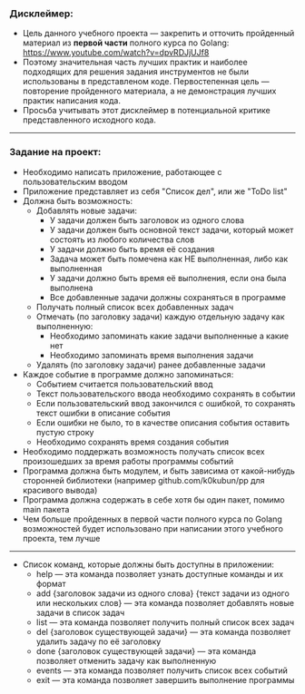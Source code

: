 ### Дисклеймер:
- Цель данного учебного проекта — закрепить и отточить пройденный материал из **первой части** полного курса по Golang: https://www.youtube.com/watch?v=dpvRDJjUJf8
- Поэтому значительная часть лучших практик и наиболее подходящих для решения задания инструментов не были использованы в представленом коде. Первостепенная цель — повторение пройденного материала, а не демонстрация лучших практик написания кода.
- Просьба учитывать этот дисклеймер в потенциальной критике представленного исходного кода.

---
### Задание на проект:
- Необходимо написать приложение, работающее с пользовательским вводом
- Приложение представляет из себя "Список дел", или же "ToDo list"
- Должна быть возможность:
    - Добавлять новые задачи:
        - У задачи должен быть заголовок из одного слова
        - У задачи должен быть основной текст задачи, который может состоять из любого количества слов
        - У задачи должно быть время её создания
        - Задача может быть помечена как НЕ выполненная, либо как выполненная
        - У задачи должно быть время её выполнения, если она была выполнена
        - Все добавленные задачи должны сохраняться в программе
    - Получать полный список всех добавленных задач
    - Отмечать (по заголовку задачи) каждую отдельную задачу как выполненную:
        - Необходимо запоминать какие задачи выполненные а какие нет
        - Необходимо запоминать время выполнения задачи
    - Удалять (по заголовку задачи) ранее добавленные задачи
- Каждое событие в программе должно запоминаться:
    - Событием считается пользовательский ввод
    - Текст пользовательского ввода необходимо сохранять в событии
    - Если пользовательский ввод закончился с ошибкой, то сохранять текст ошибки в описание события
    - Если ошибки не было, то в качестве описания события оставить пустую строку
    - Необходимо сохранять время создания события
- Необходимо поддержать возможность получать список всех произошедших за время работы программы событий
- Программа должна быть модулем, и быть зависима от какой-нибудь сторонней библиотеки (например github.com/k0kubun/pp для красивого вывода)
- Программа должна содержать в себе хотя бы один пакет, помимо main пакета
- Чем больше пройденных в первой части полного курса по Golang возможностей будет использовано при написании этого учебного проекта, тем лучше

---
- Список команд, которые должны быть доступны в приложении:
    - help
	— эта команда позволяет узнать доступные команды и их формат
	- add {заголовок задачи из одного слова} {текст задачи из одного или нескольких слов}
	— эта команда позволяет добавлять новые задачи в список задач
	- list
	— эта команда позволяет получить полный список всех задач
	- del {заголовок существующей задачи}
	— эта команда позволяет удалить задачу по её заголовку
	- done {заголовок существующей задачи}
	— эта команда позволяет отменить задачу как выполненную
	- events
	— эта команда позволяет получить список всех событий
	- exit
	— эта команда позволяет завершить выполнение программы
